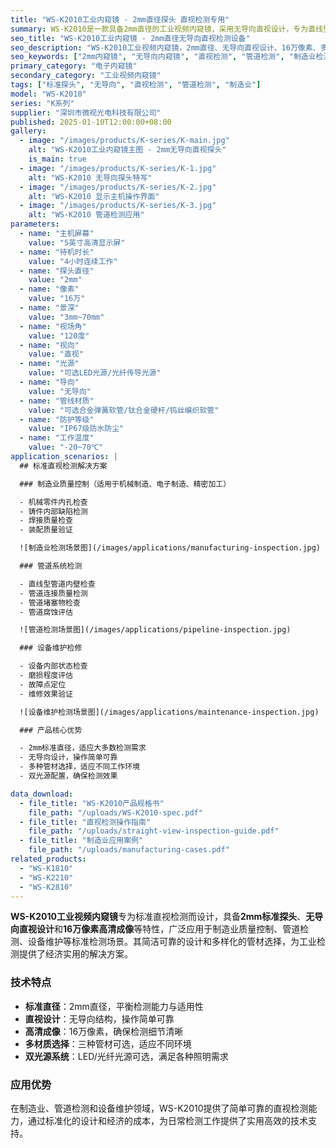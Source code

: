 ```yaml
---
title: "WS-K2010工业内窥镜 - 2mm直径探头 直视检测专用"
summary: WS-K2010是一款具备2mm直径的工业视频内窥镜，采用无导向直视设计，专为直线型管道和简单结构检测设计，广泛应用于管道检测、质量控制、维护检修等标准检测场景。
seo_title: "WS-K2010工业内窥镜 - 2mm直径无导向直视检测设备"
seo_description: "WS-K2010工业视频内窥镜，2mm直径、无导向直视设计、16万像素、多种管材可选，专为标准管道检测设计，适用于制造业、维修检测等场景。"
seo_keywords: ["2mm内窥镜", "无导向内窥镜", "直视检测", "管道检测", "制造业检测", "维修检测设备"]
primary_category: "电子内窥镜"
secondary_category: "工业视频内窥镜"
tags: ["标准探头", "无导向", "直视检测", "管道检测", "制造业"]
model: "WS-K2010"
series: "K系列"
supplier: "深圳市微视光电科技有限公司"
published: 2025-01-10T12:00:00+08:00
gallery:
  - image: "/images/products/K-series/K-main.jpg"
    alt: "WS-K2010工业内窥镜主图 - 2mm无导向直视探头"
    is_main: true
  - image: "/images/products/K-series/K-1.jpg"
    alt: "WS-K2010 无导向探头特写"
  - image: "/images/products/K-series/K-2.jpg"
    alt: "WS-K2010 显示主机操作界面"
  - image: "/images/products/K-series/K-3.jpg"
    alt: "WS-K2010 管道检测应用"
parameters:
  - name: "主机屏幕"
    value: "5英寸高清显示屏"
  - name: "待机时长"
    value: "4小时连续工作"
  - name: "探头直径"
    value: "2mm"
  - name: "像素"
    value: "16万"
  - name: "景深"
    value: "3mm~70mm"
  - name: "视场角"
    value: "120度"
  - name: "视向"
    value: "直视"
  - name: "光源"
    value: "可选LED光源/光纤传导光源"
  - name: "导向"
    value: "无导向"
  - name: "管线材质"
    value: "可选合金弹簧软管/钛合金硬杆/钨丝编织软管"
  - name: "防护等级"
    value: "IP67级防水防尘"
  - name: "工作温度"
    value: "-20~70℃"
application_scenarios: |
  ## 标准直视检测解决方案

  ### 制造业质量控制（适用于机械制造、电子制造、精密加工）

  - 机械零件内孔检查
  - 铸件内部缺陷检测
  - 焊接质量检查
  - 装配质量验证

  ![制造业检测场景图](/images/applications/manufacturing-inspection.jpg)

  ### 管道系统检测

  - 直线型管道内壁检查
  - 管道连接质量检测
  - 管道堵塞物检查
  - 管道腐蚀评估

  ![管道检测场景图](/images/applications/pipeline-inspection.jpg)

  ### 设备维护检修

  - 设备内部状态检查
  - 磨损程度评估
  - 故障点定位
  - 维修效果验证

  ![设备维护检测场景图](/images/applications/maintenance-inspection.jpg)

  ### 产品核心优势

  - 2mm标准直径，适应大多数检测需求
  - 无导向设计，操作简单可靠
  - 多种管材选择，适应不同工作环境
  - 双光源配置，确保检测效果

data_download:
  - file_title: "WS-K2010产品规格书"
    file_path: "/uploads/WS-K2010-spec.pdf"
  - file_title: "直视检测操作指南"
    file_path: "/uploads/straight-view-inspection-guide.pdf"
  - file_title: "制造业应用案例"
    file_path: "/uploads/manufacturing-cases.pdf"
related_products:
  - "WS-K1810"
  - "WS-K2210"
  - "WS-K2810"
---
```


**WS-K2010工业视频内窥镜**专为标准直视检测而设计，具备**2mm标准探头**、**无导向直视设计**和**16万像素高清成像**等特性，广泛应用于制造业质量控制、管道检测、设备维护等标准检测场景。其简洁可靠的设计和多样化的管材选择，为工业检测提供了经济实用的解决方案。

### 技术特点

- **标准直径**：2mm直径，平衡检测能力与适用性
- **直视设计**：无导向结构，操作简单可靠
- **高清成像**：16万像素，确保检测细节清晰
- **多材质选择**：三种管材可选，适应不同环境
- **双光源系统**：LED/光纤光源可选，满足各种照明需求

### 应用优势

在制造业、管道检测和设备维护领域，WS-K2010提供了简单可靠的直视检测能力，通过标准化的设计和经济的成本，为日常检测工作提供了实用高效的技术支持。

